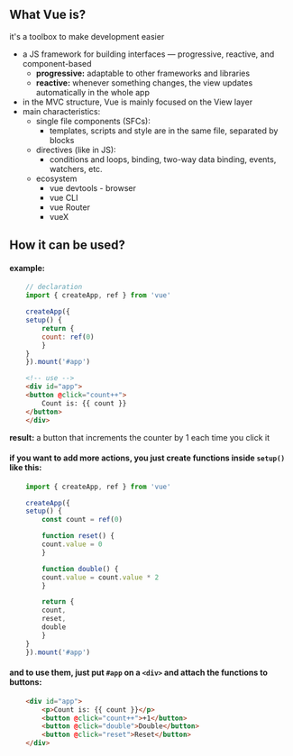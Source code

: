 ## What Vue is?
it's a toolbox to make development easier
- a JS framework for building interfaces — progressive, reactive, and component-based
    - **progressive:** adaptable to other frameworks and libraries
    - **reactive:** whenever something changes, the view updates automatically in the whole app
- in the MVC structure, Vue is mainly focused on the View layer
- main characteristics:
    - single file components (SFCs):
        - templates, scripts and style are in the same file, separated by blocks
    - directives (like in JS):
        - conditions and loops, binding, two-way data binding, events, watchers, etc.
    - ecosystem
        - vue devtools - browser
        - vue CLI
        - vue Router
        - vueX

## How it can be used?
#### example:
```js
    // declaration
    import { createApp, ref } from 'vue'

    createApp({
    setup() {
        return {
        count: ref(0)
        }
    }
    }).mount('#app')
```
```html
    <!-- use -->
    <div id="app">
    <button @click="count++">
        Count is: {{ count }}
    </button>
    </div>
```
**result:** a button that increments the counter by 1 each time you click it

#### if you want to add more actions, you just create functions inside `setup()` like this:
```js
    import { createApp, ref } from 'vue'

    createApp({
    setup() {
        const count = ref(0)

        function reset() {
        count.value = 0
        }

        function double() {
        count.value = count.value * 2
        }

        return {
        count,
        reset,
        double
        }
    }
    }).mount('#app')

```
#### and to use them, just put `#app` on a `<div>` and attach the functions to buttons:
```html
    <div id="app">
        <p>Count is: {{ count }}</p>
        <button @click="count++">+1</button>
        <button @click="double">Double</button>
        <button @click="reset">Reset</button>
    </div>
```
